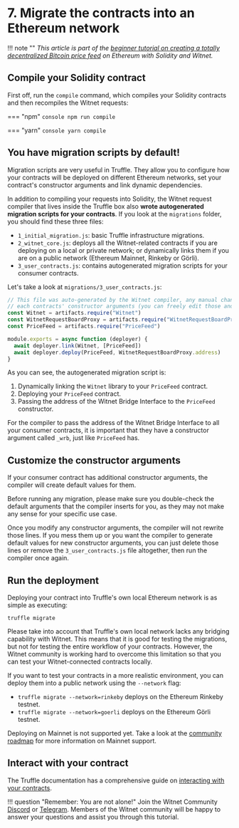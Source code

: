 # 7. Migrate the contracts into an Ethereum network

!!! note ""
    *This article is part of the [beginner tutorial on creating a totally
    decentralized Bitcoin price feed][intro] on Ethereum with Solidity and
    Witnet.*

## Compile your Solidity contract

First off, run the `compile` command, which compiles your Solidity
contracts and then recompiles the Witnet requests:

=== "npm"
	```console
    npm run compile
    ```

=== "yarn"
	```console
    yarn compile
    ```

## You have migration scripts by default!

Migration scripts are very useful in Truffle. They allow
you to configure how your contracts will be deployed on different
Ethereum networks, set your contract's constructor arguments and link
dynamic dependencies.

In addition to compiling your requests into Solidity, the Witnet request compiler that lives inside the Truffle box also
**wrote autogenerated migration scripts for your
contracts**. If you look at the `migrations` folder, you should find
these three files:

- `1_initial_migration.js`: basic Truffle infrastructure migrations.
- `2_witnet_core.js`: deploys all the Witnet-related contracts if
  you are deploying on a local or private network; or dynamically links
  them if you are on a public network (Ethereum Mainnet, Rinkeby or
  Görli).
- `3_user_contracts.js`: contains autogenerated migration scripts for
  your consumer contracts.
  
Let's take a look at `migrations/3_user_contracts.js`:

```js
// This file was auto-generated by the Witnet compiler, any manual changes will be overwritten except
// each contracts' constructor arguments (you can freely edit those and the compiler will respect them).
const Witnet = artifacts.require("Witnet")
const WitnetRequestBoardProxy = artifacts.require("WitnetRequestBoardProxy")
const PriceFeed = artifacts.require("PriceFeed")

module.exports = async function (deployer) {
  await deployer.link(Witnet, [PriceFeed])
  await deployer.deploy(PriceFeed, WitnetRequestBoardProxy.address)
}

```

As you can see, the autogenerated migration script is:

1. Dynamically linking the `Witnet` library to your `PriceFeed` contract.
2. Deploying your `PriceFeed` contract.
3. Passing the address of the Witnet Bridge Interface to the `PriceFeed`
   constructor.
   
For the compiler to pass the address of the Witnet Bridge Interface to
all your consumer contracts, it is important that they have a
constructor argument called `_wrb`, just like `PriceFeed` has.
   
## Customize the constructor arguments

If your consumer contract has additional constructor arguments, the
compiler will create default values for them.

Before running any migration, please make sure you double-check the
default arguments that the compiler inserts for you, as they may not
make any sense for your specific use case.

Once you modify any constructor arguments, the compiler will not rewrite
those lines. If you mess them up or you want the compiler to generate
default values for new constructor arguments, you can just delete those
lines or remove the `3_user_contracts.js` file altogether, then run the
compiler once again.

## Run the deployment

Deploying your contract into Truffle's own local Ethereum network is as simple as executing:

```console
truffle migrate
```


Please take into account that Truffle's own local network lacks any
bridging capability with Witnet. This means that it is good for
testing the migrations, but not for testing the entire workflow of your
contracts. However, the Witnet community is working hard to overcome
this limitation so that you can test your Witnet-connected contracts
locally.

If you want to test your contracts in a more realistic environment, you
can deploy them into a public network using the `--network` flag:

- `truffle migrate --network=rinkeby` deploys on the Ethereum Rinkeby
  testnet.
- `truffle migrate --network=goerli` deploys on the Ethereum Görli
  testnet.

Deploying on Mainnet is not supported yet. Take a look at the [community
roadmap][roadmap] for more information on Mainnet support.

## Interact with your contract

The Truffle documentation has a comprehensive guide on [interacting with
your contracts][interacting].

!!! question "Remember: You are not alone!"
    Join the Witnet Community [Discord] or [Telegram].
    Members of the Witnet community will be happy to answer your
    questions and assist you through this
    tutorial.

[Discord]: https://discord.gg/X4uurfP
[Telegram]: https://t.me/witnetio
[intro]: /tutorials/bitcoin-price-feed/introduction
[roadmap]: /community/roadmap
[interacting]: https://www.trufflesuite.com/docs/truffle/getting-started/interacting-with-your-contracts
